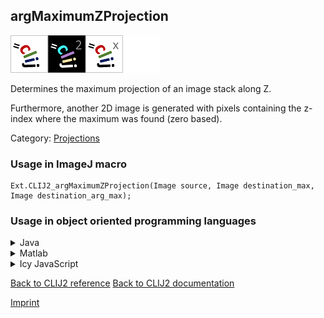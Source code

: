 ## argMaximumZProjection
<img src="images/mini_clij1_logo.png"/><img src="images/mini_clij2_logo.png"/><img src="images/mini_clijx_logo.png"/><img src="images/mini_empty_logo.png"/>

Determines the maximum projection of an image stack along Z.

Furthermore, another 2D image is generated with pixels containing the z-index where the maximum was found (zero based).

Category: [Projections](https://clij.github.io/clij2-docs/reference__project)

### Usage in ImageJ macro
```
Ext.CLIJ2_argMaximumZProjection(Image source, Image destination_max, Image destination_arg_max);
```


### Usage in object oriented programming languages



<details>

<summary>
Java
</summary>
<pre class="highlight">// init CLIJ and GPU
import net.haesleinhuepf.clij2.CLIJ2;
import net.haesleinhuepf.clij.clearcl.ClearCLBuffer;
CLIJ2 clij2 = CLIJ2.getInstance();

// get input parameters
ClearCLBuffer source = clij2.push(sourceImagePlus);
destination_max = clij2.create(source);
destination_arg_max = clij2.create(source);
</pre>

<pre class="highlight">
// Execute operation on GPU
clij2.argMaximumZProjection(source, destination_max, destination_arg_max);
</pre>

<pre class="highlight">
// show result
destination_maxImagePlus = clij2.pull(destination_max);
destination_maxImagePlus.show();
destination_arg_maxImagePlus = clij2.pull(destination_arg_max);
destination_arg_maxImagePlus.show();

// cleanup memory on GPU
clij2.release(source);
clij2.release(destination_max);
clij2.release(destination_arg_max);
</pre>

</details>



<details>

<summary>
Matlab
</summary>
<pre class="highlight">% init CLIJ and GPU
clij2 = init_clatlab();

% get input parameters
source = clij2.pushMat(source_matrix);
destination_max = clij2.create(source);
destination_arg_max = clij2.create(source);
</pre>

<pre class="highlight">
% Execute operation on GPU
clij2.argMaximumZProjection(source, destination_max, destination_arg_max);
</pre>

<pre class="highlight">
% show result
destination_max = clij2.pullMat(destination_max)
destination_arg_max = clij2.pullMat(destination_arg_max)

% cleanup memory on GPU
clij2.release(source);
clij2.release(destination_max);
clij2.release(destination_arg_max);
</pre>

</details>



<details>

<summary>
Icy JavaScript
</summary>
<pre class="highlight">// init CLIJ and GPU
importClass(net.haesleinhuepf.clicy.CLICY);
importClass(Packages.icy.main.Icy);

clij2 = CLICY.getInstance();

// get input parameters
source_sequence = getSequence();
source = clij2.pushSequence(source_sequence);
destination_max = clij2.create(source);
destination_arg_max = clij2.create(source);
</pre>

<pre class="highlight">
// Execute operation on GPU
clij2.argMaximumZProjection(source, destination_max, destination_arg_max);
</pre>

<pre class="highlight">
// show result
destination_max_sequence = clij2.pullSequence(destination_max)
Icy.addSequence(destination_max_sequence);destination_arg_max_sequence = clij2.pullSequence(destination_arg_max)
Icy.addSequence(destination_arg_max_sequence);
// cleanup memory on GPU
clij2.release(source);
clij2.release(destination_max);
clij2.release(destination_arg_max);
</pre>

</details>



[Back to CLIJ2 reference](https://clij.github.io/clij2-docs/reference)
[Back to CLIJ2 documentation](https://clij.github.io/clij2-docs)

[Imprint](https://clij.github.io/imprint)
